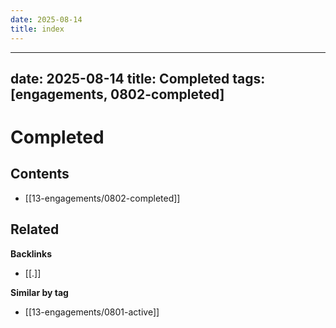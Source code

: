 ```yaml
---
date: 2025-08-14
title: index
---
```

---
date: 2025-08-14
title: Completed
tags: [engagements, 0802-completed]
---
# Completed

<!-- AUTO-TOC:START -->

## Contents
- [[13-engagements/0802-completed]]

<!-- AUTO-TOC:END -->


<!-- RELATED:START -->

## Related
**Backlinks**
- [[.]]

**Similar by tag**
- [[13-engagements/0801-active]]

<!-- RELATED:END -->
